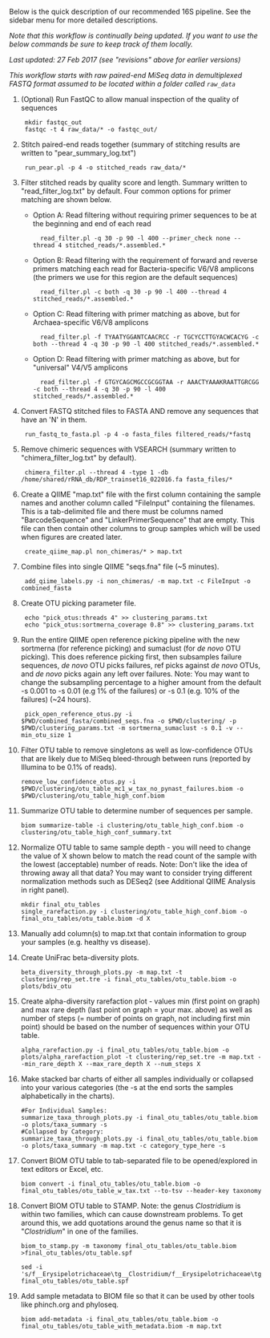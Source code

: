 Below is the quick description of our recommended 16S pipeline. See the sidebar menu for more detailed descriptions. 
  
_Note that this workflow is continually being updated. If you want to use the below commands be sure to keep track of them locally._  
  
_Last updated: 27 Feb 2017 (see "revisions" above for earlier versions)_  
   
*This workflow starts with raw paired-end MiSeq data in demultiplexed FASTQ format assumed to be located within a folder called `raw_data`*

1. (Optional) Run FastQC to allow manual inspection of the quality of sequences

        mkdir fastqc_out
        fastqc -t 4 raw_data/* -o fastqc_out/

2. Stitch paired-end reads together (summary of stitching results are written to "pear_summary_log.txt")

        run_pear.pl -p 4 -o stitched_reads raw_data/* 

3. Filter stitched reads by quality score and length. Summary written to "read_filter_log.txt" by default. Four common options for primer matching are shown below.
  
    * Option A: Read filtering without requiring primer sequences to be at the beginning and end of each read    
  
            read_filter.pl -q 30 -p 90 -l 400 --primer_check none --thread 4 stitched_reads/*.assembled.*  
   
    * Option B: Read filtering with the requirement of forward and reverse primers matching each read for Bacteria-specific V6/V8 amplicons (the primers we use for this region are the default sequences) 
  
            read_filter.pl -c both -q 30 -p 90 -l 400 --thread 4 stitched_reads/*.assembled.*  

    * Option C: Read filtering with primer matching as above, but for Archaea-specific V6/V8 amplicons 
  
            read_filter.pl -f TYAATYGGANTCAACRCC -r TGCYCCTTGYACWCACYG -c both --thread 4 -q 30 -p 90 -l 400 stitched_reads/*.assembled.*  

    * Option D: Read filtering with primer matching as above, but for "universal" V4/V5 amplicons  
  
            read_filter.pl -f GTGYCAGCMGCCGCGGTAA -r AAACTYAAAKRAATTGRCGG -c both --thread 4 -q 30 -p 90 -l 400 stitched_reads/*.assembled.*  
		
4. Convert FASTQ stitched files to FASTA AND remove any sequences that have an 'N' in them.

        run_fastq_to_fasta.pl -p 4 -o fasta_files filtered_reads/*fastq

5. Remove chimeric sequences with VSEARCH (summary written to "chimera_filter_log.txt" by default).

        chimera_filter.pl --thread 4 -type 1 -db /home/shared/rRNA_db/RDP_trainset16_022016.fa fasta_files/*	

6. Create a QIIME "map.txt" file with the first column containing the sample names and another column called "FileInput" containing the filenames. This is a tab-delimited file and there must be columns named "BarcodeSequence" and "LinkerPrimerSequence" that are empty. This file can then contain other columns to group samples which will be used when figures are created later.

        create_qiime_map.pl non_chimeras/* > map.txt
		
7. Combine files into single QIIME "seqs.fna" file (~5 minutes).

        add_qiime_labels.py -i non_chimeras/ -m map.txt -c FileInput -o combined_fasta
		
8. Create OTU picking parameter file.

        echo "pick_otus:threads 4" >> clustering_params.txt
        echo "pick_otus:sortmerna_coverage 0.8" >> clustering_params.txt
        
9. Run the entire QIIME open reference picking pipeline with the new sortmerna (for reference picking) and sumaclust (for _de novo_ OTU picking). This does reference picking first, then subsamples failure sequences, _de novo_ OTU picks failures, ref picks against _de novo_ OTUs, and _de novo_ picks again any left over failures. Note: You may want to change the subsampling percentage to a higher amount from the default -s 0.001 to -s 0.01 (e.g 1% of the failures) or -s 0.1 (e.g. 10% of the failures) (~24 hours).

        pick_open_reference_otus.py -i $PWD/combined_fasta/combined_seqs.fna -o $PWD/clustering/ -p $PWD/clustering_params.txt -m sortmerna_sumaclust -s 0.1 -v --min_otu_size 1 

10. Filter OTU table to remove singletons as well as low-confidence OTUs that are likely due to MiSeq bleed-through between runs (reported by Illumina to be 0.1% of reads). 

        remove_low_confidence_otus.py -i $PWD/clustering/otu_table_mc1_w_tax_no_pynast_failures.biom -o $PWD/clustering/otu_table_high_conf.biom

11. Summarize OTU table to determine number of sequences per sample.

        biom summarize-table -i clustering/otu_table_high_conf.biom -o clustering/otu_table_high_conf_summary.txt

12. Normalize OTU table to same sample depth - you will need to change the value of X shown below to match the read count of the sample with the lowest (acceptable) number of reads. Note: Don't like the idea of throwing away all that data? You may want to consider trying different normalization methods such as DESeq2 (see Additional QIIME Analysis in right panel).

        mkdir final_otu_tables
        single_rarefaction.py -i clustering/otu_table_high_conf.biom -o final_otu_tables/otu_table.biom -d X

13. Manually add column(s) to map.txt that contain information to group your samples (e.g. healthy vs disease).

14. Create UniFrac beta-diversity plots.

        beta_diversity_through_plots.py -m map.txt -t clustering/rep_set.tre -i final_otu_tables/otu_table.biom -o plots/bdiv_otu

15. Create alpha-diversity rarefaction plot - values min (first point on graph) and max rare depth (last point on graph = your max. above) as well as number of steps (= number of points on graph, not including first min point) should be based on the number of sequences within your OTU table.

        alpha_rarefaction.py -i final_otu_tables/otu_table.biom -o plots/alpha_rarefaction_plot -t clustering/rep_set.tre -m map.txt --min_rare_depth X --max_rare_depth X --num_steps X

16. Make stacked bar charts of either all samples individually or collapsed into your various categories (the -s at the end sorts the samples alphabetically in the charts).

        #For Individual Samples:
        summarize_taxa_through_plots.py -i final_otu_tables/otu_table.biom -o plots/taxa_summary -s
        #Collapsed by Category:
        summarize_taxa_through_plots.py -i final_otu_tables/otu_table.biom -o plots/taxa_summary -m map.txt -c category_type_here -s

17. Convert BIOM OTU table to tab-separated file to be opened/explored in text editors or Excel, etc.

        biom convert -i final_otu_tables/otu_table.biom -o final_otu_tables/otu_table_w_tax.txt --to-tsv --header-key taxonomy

18. Convert BIOM OTU table to STAMP. Note: the genus _Clostridium_ is within two families, which can cause downstream problems. To get around this, we add quotations around the genus name so that it is "_Clostridium_" in one of the families.
        
        biom_to_stamp.py -m taxonomy final_otu_tables/otu_table.biom >final_otu_tables/otu_table.spf

        sed -i 's/f__Erysipelotrichaceae\tg__Clostridium/f__Erysipelotrichaceae\tg__"Clostridium"/g' final_otu_tables/otu_table.spf  

19. Add sample metadata to BIOM file so that it can be used by other tools like phinch.org and phyloseq.

        biom add-metadata -i final_otu_tables/otu_table.biom -o final_otu_tables/otu_table_with_metadata.biom -m map.txt